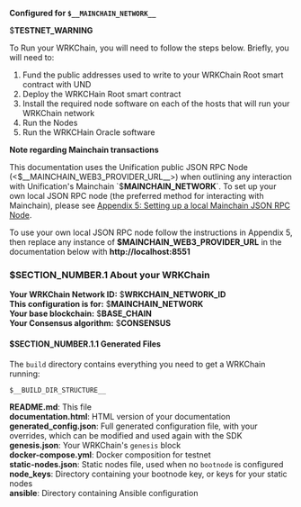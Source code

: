 **Configured for `$__MAINCHAIN_NETWORK__`**

$__TESTNET_WARNING__

To Run your WRKChain, you will need to follow the steps below. Briefly, you
will need to:

1. Fund the public addresses used to write to your WRKChain Root smart 
contract with UND  
2. Deploy the WRKCHain Root smart contract  
3. Install the required node software on each of the hosts that will run
your WRKChain network  
4. Run the Nodes  
5. Run the WRKCHain Oracle software

**Note regarding Mainchain transactions**

This documentation uses the Unification public JSON RPC Node 
(<$__MAINCHAIN_WEB3_PROVIDER_URL__>) when outlining
any interaction with Unification's Mainchain `$__MAINCHAIN_NETWORK__`. To set
up your own local JSON RPC node (the preferred method for interacting
with Mainchain), please see 
[Appendix 5: Setting up a local Mainchain JSON RPC Node](#appendix-5-setting-up-a-local-mainchain-json-rpc-node).

To use your own local JSON RPC node follow the instructions in Appendix 5,
 then replace any instance of 
**$__MAINCHAIN_WEB3_PROVIDER_URL__** in the documentation below with 
**http://localhost:8551**


### $__SECTION_NUMBER__.1 About your WRKChain

**Your WRKChain Network ID:** $__WRKCHAIN_NETWORK_ID__  
**This configuration is for:** $__MAINCHAIN_NETWORK__  
**Your base blockchain:** $__BASE_CHAIN__  
**Your Consensus algorithm:** $__CONSENSUS__

#### $__SECTION_NUMBER__.1.1 Generated Files

The `build` directory contains everything you need to get a WRKChain running:

```text
$__BUILD_DIR_STRUCTURE__
```

**README.md**: This file  
**documentation.html**: HTML version of your documentation  
**generated_config.json**: Full generated configuration file, with your overrides, 
which can be modified and used again with the SDK  
**genesis.json**: Your WRKChain's `genesis` block  
**docker-compose.yml**: Docker composition for testnet  
**static-nodes.json**: Static nodes file, used when no `bootnode` is configured  
**node_keys**: Directory containing your bootnode key, or keys for your static nodes  
**ansible**: Directory containing Ansible configuration